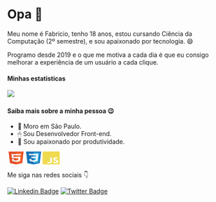 # Opa 👋

Meu nome é Fabricio, tenho 18 anos, estou cursando Ciência da Computação (2º semestre), e sou apaixonado por tecnologia. 😄

Programo desde 2019 e o que me motiva a cada dia é que eu consigo melhorar a experiência de um usuário a cada clique.

#### Minhas estatisticas

  <img height="180em" src="https://github-readme-stats.vercel.app/api/top-langs/?username=Fabxzl&layout=compact&langs_count=7&theme=dracula"/>


#### Saiba mais sobre a minha pessoa 😉

- 📍 Moro em São Paulo.
- 🖱 Sou Desenvolvedor Front-end.
- 🚀 Sou apaixonado por produtividade.

<img align="center" alt="Fab-HTML" height="30" width="40" src="https://raw.githubusercontent.com/devicons/devicon/master/icons/html5/html5-original.svg"><img align="center" alt="Fab-CSS" height="30" width="40" src="https://raw.githubusercontent.com/devicons/devicon/master/icons/css3/css3-original.svg"><img align="center" alt="Fab-Js" height="30" width="40" src="https://raw.githubusercontent.com/devicons/devicon/master/icons/javascript/javascript-plain.svg">

Me siga nas redes sociais 👇



 [![Linkedin Badge](https://img.shields.io/badge/-LinkedIn-blue?style=flat-square&logo=Linkedin&logoColor=white&link=https://www.linkedin.com/in/Fabxzl)](https://www.linkedin.com/in/Fabxzl) [![Twitter Badge](https://img.shields.io/badge/-Twitter-00acee?style=flat-square&labelColor=00acee&logo=twitter&logoColor=white&link=https://twitter.com/Fabxzl)](https://twitter.com/Fabxzl_) 
